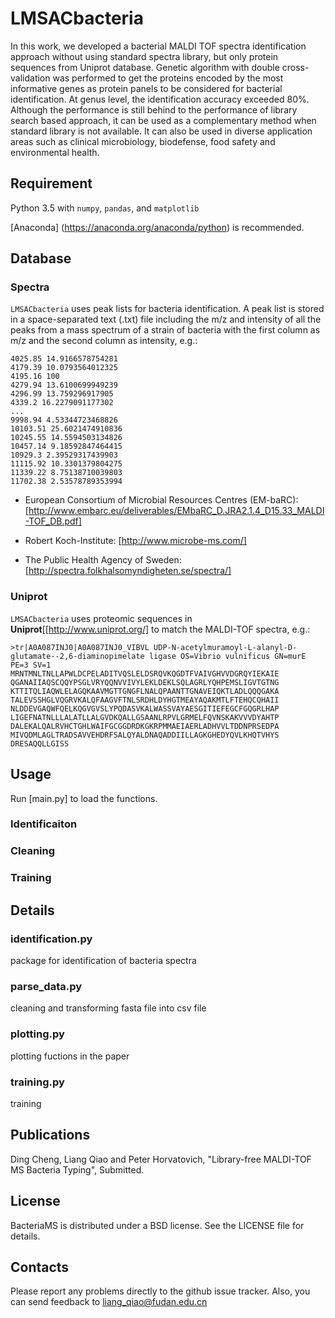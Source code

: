 # LMSACbacteria
In this work, we developed a bacterial MALDI TOF spectra identification approach without using standard spectra library, but only protein sequences from Uniprot database. Genetic algorithm with double cross-validation was performed to get the proteins encoded by the most informative genes as protein panels to be considered for bacterial identification. At genus level, the identification accuracy exceeded 80%. Although the performance is still behind to the performance of library search based approach, it can be used as a complementary method when standard library is not available. It can also be used in diverse application areas such as clinical microbiology, biodefense, food safety and environmental health.
## Requirement
Python 3.5 with `numpy`, `pandas`, and `matplotlib` 

[Anaconda] (https://anaconda.org/anaconda/python) is recommended.

## Database
### Spectra
`LMSACbacteria` uses peak lists for bacteria identification. A peak list is stored in a space-separated text (.txt) file including the m/z and intensity of all the peaks from a mass spectrum of a strain of bacteria with the first column as m/z and the second column as intensity, e.g.:
```
4025.85 14.9166578754281
4179.39 10.0793564012325
4195.16 100
4279.94 13.6100699949239
4296.99 13.759296917905
4339.2 16.2279091177302
...
9998.94 4.53344723468826
10103.51 25.6021474910836
10245.55 14.5594503134826
10457.14 9.18592847464415
10929.3 2.39529317439903
11115.92 10.3301379804275
11339.22 8.75138710039803
11702.38 2.53578789353994
```
- European Consortium of Microbial Resources Centres (EM-baRC): [http://www.embarc.eu/deliverables/EMbaRC_D.JRA2.1.4_D15.33_MALDI-TOF_DB.pdf]

- Robert Koch-Institute: [http://www.microbe-ms.com/]

- The Public Health Agency of Sweden: [http://spectra.folkhalsomyndigheten.se/spectra/]
### Uniprot
`LMSACbacteria` uses proteomic sequences in **Uniprot**[[http://www.uniprot.org/]
 to match the MALDI-TOF spectra, e.g.:

```
>tr|A0A087INJ0|A0A087INJ0_VIBVL UDP-N-acetylmuramoyl-L-alanyl-D-glutamate--2,6-diaminopimelate ligase OS=Vibrio vulnificus GN=murE PE=3 SV=1
MRNTMNLTNLLAPWLDCPELADITVQSLELDSRQVKQGDTFVAIVGHVVDGRQYIEKAIE
QGANAIIAQSCQQYPSGLVRYQQNVVIVYLEKLDEKLSQLAGRLYQHPEMSLIGVTGTNG
KTTITQLIAQWLELAGQKAAVMGTTGNGFLNALQPAANTTGNAVEIQKTLADLQQQGAKA
TALEVSSHGLVQGRVKALQFAAGVFTNLSRDHLDYHGTMEAYAQAKMTLFTEHQCQHAII
NLDDEVGAQWFQELKQGVGVSLYPQDASVKALWASSVAYAESGITIEFEGCFGQGRLHAP
LIGEFNATNLLLALATLLALGVDKQALLGSAANLRPVLGRMELFQVNSKAKVVVDYAHTP
DALEKALQALRVHCTGHLWAIFGCGGDRDKGKRPMMAEIAERLADHVVLTDDNPRSEDPA
MIVQDMLAGLTRADSAVVEHDRFSALQYALDNAQADDIILLAGKGHEDYQVLKHQTVHYS
DRESAQQLLGISS
```
## Usage
Run [main.py] to load the functions.
### Identificaiton

### Cleaning

### Training


## Details
### identification.py
package for identification of bacteria spectra
### parse_data.py
cleaning and transforming fasta file into csv file
### plotting.py
plotting fuctions in the paper
### training.py
training

## Publications
Ding Cheng, Liang Qiao and Peter Horvatovich, "Library-free MALDI-TOF MS Bacteria Typing", Submitted.

## License

BacteriaMS is distributed under a BSD license. See the LICENSE file for details.

## Contacts

Please report any problems directly to the github issue tracker. Also, you can send feedback to liang_qiao@fudan.edu.cn

